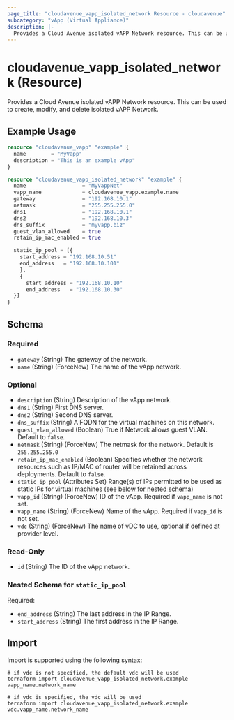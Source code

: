 ```yaml
---
page_title: "cloudavenue_vapp_isolated_network Resource - cloudavenue"
subcategory: "vApp (Virtual Appliance)"
description: |-
  Provides a Cloud Avenue isolated vAPP Network resource. This can be used to create, modify, and delete isolated vAPP Network.
---
```


# cloudavenue_vapp_isolated_network (Resource)

Provides a Cloud Avenue isolated vAPP Network resource. This can be used to create, modify, and delete isolated vAPP Network.

## Example Usage

```terraform
resource "cloudavenue_vapp" "example" {
  name        = "MyVapp"
  description = "This is an example vApp"
}

resource "cloudavenue_vapp_isolated_network" "example" {
  name                  = "MyVappNet"
  vapp_name             = cloudavenue_vapp.example.name
  gateway               = "192.168.10.1"
  netmask               = "255.255.255.0"
  dns1                  = "192.168.10.1"
  dns2                  = "192.168.10.3"
  dns_suffix            = "myvapp.biz"
  guest_vlan_allowed    = true
  retain_ip_mac_enabled = true

  static_ip_pool = [{
    start_address = "192.168.10.51"
    end_address   = "192.168.10.101"
    },
    {
      start_address = "192.168.10.10"
      end_address   = "192.168.10.30"
  }]
}
```

<!-- schema generated by tfplugindocs -->
## Schema

### Required

- `gateway` (String) The gateway of the network.
- `name` (String) (ForceNew) The name of the vApp network.

### Optional

- `description` (String) Description of the vApp network.
- `dns1` (String) First DNS server.
- `dns2` (String) Second DNS server.
- `dns_suffix` (String) A FQDN for the virtual machines on this network.
- `guest_vlan_allowed` (Boolean) True if Network allows guest VLAN. Default to `false`.
- `netmask` (String) (ForceNew) The netmask for the network. Default is `255.255.255.0`
- `retain_ip_mac_enabled` (Boolean) Specifies whether the network resources such as IP/MAC of router will be retained across deployments. Default to `false`.
- `static_ip_pool` (Attributes Set) Range(s) of IPs permitted to be used as static IPs for virtual machines (see [below for nested schema](#nestedatt--static_ip_pool))
- `vapp_id` (String) (ForceNew) ID of the vApp. Required if `vapp_name` is not set.
- `vapp_name` (String) (ForceNew) Name of the vApp. Required if `vapp_id` is not set.
- `vdc` (String) (ForceNew) The name of vDC to use, optional if defined at provider level.

### Read-Only

- `id` (String) The ID of the vApp network.

<a id="nestedatt--static_ip_pool"></a>
### Nested Schema for `static_ip_pool`

Required:

- `end_address` (String) The last address in the IP Range.
- `start_address` (String) The first address in the IP Range.

## Import

Import is supported using the following syntax:
```shell
# if vdc is not specified, the default vdc will be used
terraform import cloudavenue_vapp_isolated_network.example vapp_name.network_name

# if vdc is specified, the vdc will be used
terraform import cloudavenue_vapp_isolated_network.example vdc.vapp_name.network_name
```